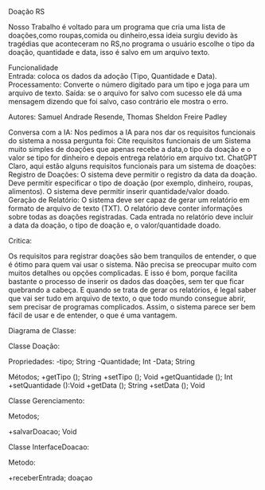 Doação RS

Nosso Trabalho é voltado para um programa que cria uma lista de doações,como roupas,comida ou dinheiro,essa ideia surgiu devido às tragédias que aconteceram no RS,no programa o usuário escolhe o tipo da doação, quantidade e data, isso é  salvo em um arquivo texto.

Funcionalidade                 
Entrada: coloca os dados da adoção (Tipo, Quantidade e Data).
Processamento: Converte o número digitado para um tipo e joga para um arquivo de texto.
Saída: se o arquivo for salvo com sucesso ele dá uma mensagem dizendo que foi salvo, caso contrário ele mostra o erro.




Autores:
Samuel Andrade Resende,
Thomas Sheldon Freire Padley 

Conversa com a IA:
Nos pedimos a IA para nos dar os requisitos funcionais do sistema a nossa pergunta foi:
Cite requisitos funcionais de um Sistema muito simples de doações que apenas recebe a data,o tipo da doação e o valor se tipo for dinheiro e depois entrega relatório em arquivo txt.
ChatGPT
Claro, aqui estão alguns requisitos funcionais para um sistema de doações:
Registro de Doações:
O sistema deve permitir o registro da data da doação.
Deve permitir especificar o tipo de doação (por exemplo, dinheiro, roupas, alimentos).
O sistema deve permitir inserir quantidade/valor doado.
Geração de Relatório:
O sistema deve ser capaz de gerar um relatório em formato de arquivo de texto (TXT).
O relatório deve conter informações sobre todas as doações registradas.
Cada entrada no relatório deve incluir a data da doação, o tipo de doação e, o valor/quantidade doado.






Critica:

 Os requisitos para registrar doações são bem tranquilos de entender, o que é ótimo para quem vai usar o sistema. Não precisa se preocupar muito com muitos detalhes ou opções complicadas. E isso é bom, porque facilita bastante o processo de inserir os dados das doações, sem ter que ficar quebrando a cabeça. E quando se trata de gerar os relatórios, é legal saber que vai ser tudo em arquivo de texto, o que todo mundo consegue abrir, sem precisar de programas complicados. Assim, o sistema parece ser bem fácil de usar e de entender, o que é uma vantagem.







Diagrama de Classe:

Classe Doação:

Propriedades: 
-tipo; String
-Quantidade; Int
-Data; String 


Métodos;
+getTipo (); String
+setTipo (); Void
+getQuantidade (); Int
+setQuantidade ():Void
+getData (); String
+setData (); Void



Classe Gerenciamento:

Metodos;

+salvarDoacao; Void



Classe InterfaceDoacao:


Metodo:

+receberEntrada; doaçao

